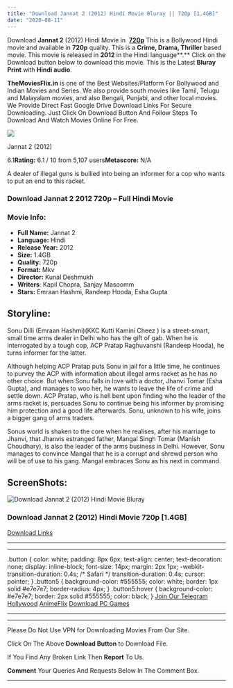 ```yaml
---
title: "Download Jannat 2 (2012) Hindi Movie Bluray || 720p [1.4GB]"
date: "2020-08-11"
---
```


Download **Jannat 2** (2012) Hindi Movie in  [**720p**](https://1moviesflix.com/720p-movies/) This is a Bollywood Hindi movie and available in **720p** quality. This is a **Crime, Drama, Thriller** based movie. This movie is released in **2012** in the Hindi language**.** Click on the Download button below to download this movie. This is the Latest **Bluray Print** with **Hindi audio**.

**TheMoviesFlix.in** is one of the Best Websites/Platform For Bollywood and Indian Movies and Series. We also provide south movies like Tamil, Telugu and Malayalam movies, and also Bengali, Punjabi, and other local movies. We Provide Direct Fast Google Drive Download Links For Secure Downloading. Just Click On Download Button And Follow Steps To Download And Watch Movies Online For Free.

[![](https://m.media-amazon.com/images/M/MV5BODA0ODEzMDMwOV5BMl5BanBnXkFtZTcwNjIwMjY2Nw@@._V1_SX300.jpg)](https://www.imdb.com/title/tt2319889/ "Jannat 2")

Jannat 2 (2012)

6.1**Rating:** 6.1 / 10 from 5,107 users**Metascore:** N/A

A dealer of illegal guns is bullied into being an informer for a cop who wants to put an end to this racket.

### Download Jannat 2 2012 720p – Full Hindi Movie

### Movie Info:

- **Full Name:** Jannat 2
- **Language:** Hindi
- **Release Year:** 2012
- **Size:** 1.4GB
- **Quality:** 720p
- **Format:** Mkv
- **Director:** Kunal Deshmukh
- **Writers**: Kapil Chopra, Sanjay Masoomm
- **Stars:** Emraan Hashmi, Randeep Hooda, Esha Gupta

## Storyline:

Sonu Dilli (Emraan Hashmi)(KKC Kutti Kamini Cheez ) is a street-smart, small time arms dealer in Delhi who has the gift of gab. When he is interrogated by a tough cop, ACP Pratap Raghuvanshi (Randeep Hooda), he turns informer for the latter.

Although helping ACP Pratap puts Sonu in jail for a little time, he continues to purvey the ACP with information about illegal arms racket as he has no other choice. But when Sonu falls in love with a doctor, Jhanvi Tomar (Esha Gupta), and manages to woo her, he wants to leave the life of crime and settle down. ACP Pratap, who is hell bent upon finding who the leader of the arms racket is, persuades Sonu to continue being his informer by promising him protection and a good life afterwards. Sonu, unknown to his wife, joins a bigger gang of arms traders.

Sonus world is shaken to the core when he realises, after his marriage to Jhanvi, that Jhanvis estranged father, Mangal Singh Tomar (Manish Choudhary), is also the leader of the arms business in Delhi. However, Sonu manages to convince Mangal that he is a corrupt and shrewd person who will be of use to his gang. Mangal embraces Sonu as his next in command.

## ScreenShots:

![Download Jannat 2 (2012) Hindi Movie Bluray](https://i.imgur.com/t3xlfvW.jpg)

### Download Jannat 2 (2012) Hindi Movie 720p \[1.4GB\]

[Download Links](https://1moviesflix.com?a270777880=RVBQa2NFdlZxZnNiTzR5eFZxV3NHU3lET3d1Z21raVNXdjhGMHZnWDBqM2h5dXMwQmdYVnVRSHVjanM1Y0hZbTFLemFBQTNxOGJLM0x4b0p6R2hTSWo3Sk5UMWtiZ2hlL2RxN3VNRytKOFk9)

* * *

* * *

.button { color: white; padding: 8px 6px; text-align: center; text-decoration: none; display: inline-block; font-size: 14px; margin: 2px 1px; -webkit-transition-duration: 0.4s; /\* Safari \*/ transition-duration: 0.4s; cursor: pointer; } .button5 { background-color: #555555; color: white; border: 1px solid #e7e7e7; border-radius: 4px; } .button5:hover { background-color: #e7e7e7; border: 2px solid #555555; color: black; } [Join Our Telegram](http://gdrivepro.xyz/join.php) [Hollywood](https://moviesverse.com/) [AnimeFlix](https://animeflix.in/) [Download PC Games](https://gamesflix.net/)  

* * *

* * *

  

Please Do Not Use VPN for Downloading Movies From Our Site.

Click On The Above **Download Button** to Download File.

If You Find Any Broken Link Then **Report** To Us.

**Comment** Your Queries And Requests Below In The Comment Box.

* * *
